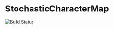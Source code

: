 # StochasticCharacterMap

[![Build Status](https://github.com/kopperud/StochasticCharacterMap.jl/actions/workflows/CI.yml/badge.svg?branch=main)](https://github.com/kopperud/StochasticCharacterMap.jl/actions/workflows/CI.yml?query=branch%3Amain)
